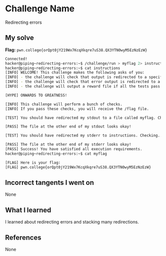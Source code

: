# Challenge Name
Redirecting errors

## My solve
**Flag:** `pwn.college{orQpt0jY219Wx7KcqXkqre7uS38.QX3YTN0wyM5EzNzEzW}`


```bash
Connected!
hacker@piping~redirecting-errors:~$ /challenge/run > myflag 2> instructions
hacker@piping~redirecting-errors:~$ cat instructions
[INFO] WELCOME! This challenge makes the following asks of you:
[INFO] - the challenge will check that output is redirected to a specific file path : myflag
[INFO] - the challenge will check that error output is redirected to a specific file path : instructions
[INFO] - the challenge will output a reward file if all the tests pass : /flag

[HYPE] ONWARDS TO GREATNESS!

[INFO] This challenge will perform a bunch of checks.
[INFO] If you pass these checks, you will receive the /flag file.

[TEST] You should have redirected my stdout to a file called myflag. Checking...

[PASS] The file at the other end of my stdout looks okay!

[TEST] You should have redirected my stderr to instructions. Checking...

[PASS] The file at the other end of my stderr looks okay!
[PASS] Success! You have satisfied all execution requirements.
hacker@piping~redirecting-errors:~$ cat myflag

[FLAG] Here is your flag:
[FLAG] pwn.college{orQpt0jY219Wx7KcqXkqre7uS38.QX3YTN0wyM5EzNzEzW}

```

## Incorrect tangents I went on
None

## What I learned
I learned about redirecting errors and stacking many redirections.

## References 
None
